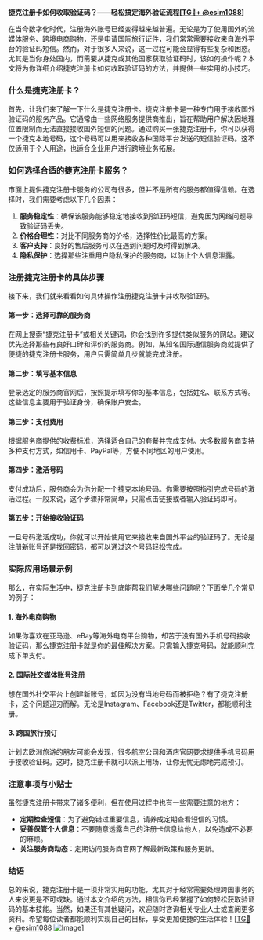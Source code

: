 **捷克注册卡如何收取验证码？——轻松搞定海外验证流程[[TG💪+ @esim1088](https://t.me/s/esim1088)]**

在当今数字化时代，注册海外账号已经变得越来越普遍。无论是为了使用国外的流媒体服务、跨境电商购物，还是申请国际旅行证件，我们常常需要接收来自海外平台的验证码短信。然而，对于很多人来说，这一过程可能会显得有些复杂和困惑。尤其是当你身处国内，而需要从捷克或其他国家获取验证码时，该如何操作呢？本文将为你详细介绍捷克注册卡如何收取验证码的方法，并提供一些实用的小技巧。

### 什么是捷克注册卡？

首先，让我们来了解一下什么是捷克注册卡。捷克注册卡是一种专门用于接收国外验证码的服务产品。它通常由一些网络服务提供商推出，旨在帮助用户解决因地理位置限制而无法直接接收国外短信的问题。通过购买一张捷克注册卡，你可以获得一个捷克本地号码，这个号码可以用来接收各种国际平台发送的短信验证码。这不仅适用于个人用途，也适合企业用户进行跨境业务拓展。

### 如何选择合适的捷克注册卡服务？

市面上提供捷克注册卡服务的公司有很多，但并不是所有的服务都值得信赖。在选择时，我们需要考虑以下几个因素：

1. **服务稳定性**：确保该服务能够稳定地接收到验证码短信，避免因为网络问题导致验证码丢失。
2. **价格合理性**：对比不同服务商的价格，选择性价比最高的方案。
3. **客户支持**：良好的售后服务可以在遇到问题时及时得到解决。
4. **隐私保护**：选择那些注重用户隐私保护的服务商，以防止个人信息泄露。

### 注册捷克注册卡的具体步骤

接下来，我们就来看看如何具体操作注册捷克注册卡并收取验证码。

#### 第一步：选择可靠的服务商

在网上搜索“捷克注册卡”或相关关键词，你会找到许多提供类似服务的网站。建议优先选择那些有良好口碑和评价的服务商。例如，某知名国际通信服务商就提供了便捷的捷克注册卡服务，用户只需简单几步就能完成注册。

#### 第二步：填写基本信息

登录选定的服务商官网后，按照提示填写你的基本信息，包括姓名、联系方式等。这些信息主要用于验证身份，确保账户安全。

#### 第三步：支付费用

根据服务商提供的收费标准，选择适合自己的套餐并完成支付。大多数服务商支持多种支付方式，如信用卡、PayPal等，方便不同地区的用户使用。

#### 第四步：激活号码

支付成功后，服务商会为你分配一个捷克本地号码。你需要按照指引完成号码的激活过程。一般来说，这个步骤非常简单，只需点击链接或者输入验证码即可。

#### 第五步：开始接收验证码

一旦号码激活成功，你就可以开始使用它来接收来自国外平台的验证码了。无论是注册新账号还是找回密码，都可以通过这个号码轻松完成。

### 实际应用场景示例

那么，在实际生活中，捷克注册卡到底能帮我们解决哪些问题呢？下面举几个常见的例子：

#### 1. 海外电商购物

如果你喜欢在亚马逊、eBay等海外电商平台购物，却苦于没有国外手机号码接收验证码，那么捷克注册卡就是你的最佳解决方案。只需输入捷克号码，就能顺利完成下单支付。

#### 2. 国际社交媒体账号注册

想在国外社交平台上创建新账号，却因为没有当地号码而被拒绝？有了捷克注册卡，这个问题迎刃而解。无论是Instagram、Facebook还是Twitter，都能顺利注册。

#### 3. 跨国旅行预订

计划去欧洲旅游的朋友可能会发现，很多航空公司和酒店官网要求提供手机号码用于接收验证码。这时，捷克注册卡就可以派上用场，让你无忧无虑地完成预订。

### 注意事项与小贴士

虽然捷克注册卡带来了诸多便利，但在使用过程中也有一些需要注意的地方：

- **定期检查短信**：为了避免错过重要信息，请养成定期查看短信的习惯。
- **妥善保管个人信息**：不要随意透露自己的注册卡信息给他人，以免造成不必要的麻烦。
- **关注服务商动态**：定期访问服务商官网了解最新政策和服务更新。

### 结语

总的来说，捷克注册卡是一项非常实用的功能，尤其对于经常需要处理跨国事务的人来说更是不可或缺。通过本文介绍的方法，相信你已经掌握了如何轻松获取验证码的基本技能。当然，如果还有其他疑问，欢迎随时咨询相关专业人士或查阅更多资料。希望每位读者都能顺利实现自己的目标，享受更加便捷的生活体验！[[TG💪+ @esim1088](https://t.me/s/esim1088) ![Image](https://i.postimg.cc/4NQfJmqS/Snipaste-2025-05-13-00-14-12.png)]